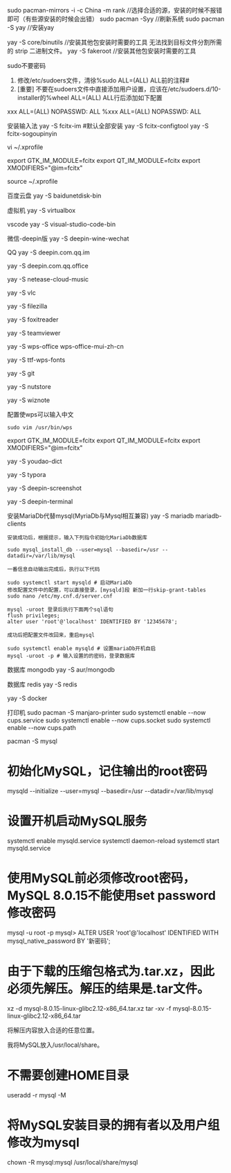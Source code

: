 
sudo pacman-mirrors -i -c China -m rank         //选择合适的源，安装的时候不报错即可（有些源安装的时候会出错）
sudo pacman -Syy                                //刷新系统
sudo pacman -S yay                              //安装yay

yay -S core/binutils                            //安装其他包安装时需要的工具  无法找到目标文件分割所需的 strip 二进制文件。
yay -S fakeroot                                 //安装其他包安装时需要的工具


sudo不要密码
1. 修改/etc/sudoers文件，清徐%sudo ALL=(ALL) ALL前的注释#
2. [重要] 不要在sudoers文件中直接添加用户设置，应该在/etc/sudoers.d/10-installer的%wheel ALL=(ALL) ALL行后添加如下配置

xxx ALL=(ALL) NOPASSWD: ALL
%xxx ALL=(ALL) NOPASSWD: ALL

安装输入法
yay -S fcitx-im    #默认全部安装
yay -S fcitx-configtool
yay -S fcitx-sogoupinyin

vi ~/.xprofile

export GTK_IM_MODULE=fcitx
export QT_IM_MODULE=fcitx
export XMODIFIERS="@im=fcitx"

source ~/.xprofile

百度云盘
yay -S baidunetdisk-bin

虚拟机
yay -S virtualbox

vscode
yay -S visual-studio-code-bin

微信-deepin版
yay -S deepin-wine-wechat

QQ
yay -S deepin.com.qq.im

yay -S deepin.com.qq.office

yay -S netease-cloud-music

yay -S vlc

yay -S filezilla

yay -S foxitreader

yay -S teamviewer

yay -S wps-office wps-office-mui-zh-cn

yay -S ttf-wps-fonts

yay -S git

yay -S nutstore

yay -S wiznote




配置使wps可以输入中文

    sudo vim /usr/bin/wps

export GTK_IM_MODULE=fcitx
export QT_IM_MODULE=fcitx
export XMODIFIERS="@im=fcitx"

yay -S youdao-dict

yay -S typora

yay -S deepin-screenshot

yay  -S deepin-terminal

安装MariaDb代替mysql(MyriaDb与Mysql相互兼容)
yay -S mariadb mariadb-clients

    安装成功后，根据提示，输入下列指令初始化MariaDb数据库

    sudo mysql_install_db --user=mysql --basedir=/usr --datadir=/var/lib/mysql

    一番信息自动输出完成后，执行以下代码

    sudo systemctl start mysqld # 启动MariaDb
    修改配置文件中的配置，可以直接登录，[mysqld]段 新加一行skip-grant-tables
    sudo nano /etc/my.cnf.d/server.cnf

    mysql -uroot 登录后执行下面两个sql语句
    flush privileges;
    alter user 'root'@'localhost' IDENTIFIED BY '12345678';

    成功后把配置文件改回来，重启mysql

    sudo systemctl enable mysqld # 设置mariaDb开机自启
    mysql -uroot -p # 输入设置的的密码，登录数据库


数据库 mongodb
yay -S aur/mongodb

数据库 redis
yay -S redis

yay -S docker


打印机
sudo pacman -S manjaro-printer
sudo systemctl enable --now cups.service
sudo systemctl enable --now cups.socket
sudo systemctl enable --now cups.path



pacman -S mysql
# 初始化MySQL，记住输出的root密码
mysqld --initialize --user=mysql --basedir=/usr --datadir=/var/lib/mysql

# 设置开机启动MySQL服务
systemctl enable mysqld.service
systemctl daemon-reload
systemctl start mysqld.service
# 使用MySQL前必须修改root密码，MySQL 8.0.15不能使用set password修改密码
mysql -u root -p
mysql> ALTER USER 'root'@'localhost' IDENTIFIED WITH mysql_native_password BY '新密码';


# 由于下载的压缩包格式为.tar.xz，因此必须先解压。解压的结果是.tar文件。
xz -d mysql-8.0.15-linux-glibc2.12-x86_64.tar.xz
tar -xv -f mysql-8.0.15-linux-glibc2.12-x86_64.tar


将解压内容放入合适的任意位置。

我将MySQL放入/usr/local/share。
# 不需要创建HOME目录
useradd -r mysql -M
# 将MySQL安装目录的拥有者以及用户组修改为mysql
chown -R mysql:mysql /usr/local/share/mysql


